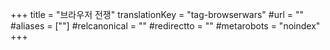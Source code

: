 +++
title = "브라우저 전쟁"
translationKey = "tag-browserwars"
#url = ""
#aliases = [""]
#relcanonical = ""
#redirectto = ""
#metarobots = "noindex"
+++
